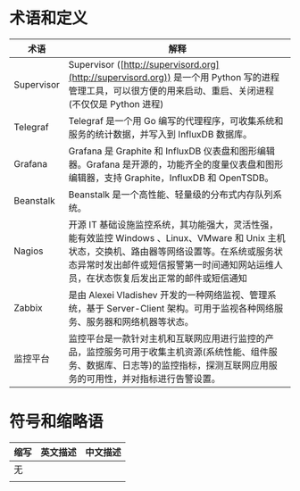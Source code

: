 # 术语和定义

| 术语 | 解释 |
|------|-----|
| Supervisor | Supervisor ([http://supervisord.org](http://supervisord.org)) 是一个用 Python 写的进程管理工具，可以很方便的用来启动、重启、关闭进程(不仅仅是 Python 进程) |
| Telegraf | Telegraf 是一个用 Go 编写的代理程序，可收集系统和服务的统计数据，并写入到 InfluxDB 数据库。|
| Grafana | Grafana 是 Graphite 和 InfluxDB 仪表盘和图形编辑器。Grafana 是开源的，功能齐全的度量仪表盘和图形编辑器，支持 Graphite，InfluxDB 和 OpenTSDB。|
| Beanstalk | Beanstalk 是一个高性能、轻量级的分布式内存队列系统。|
| Nagios | 开源 IT 基础设施监控系统，其功能强大，灵活性强，能有效监控 Windows 、Linux、VMware 和 Unix 主机状态，交换机、路由器等网络设置等。在系统或服务状态异常时发出邮件或短信报警第一时间通知网站运维人员，在状态恢复后发出正常的邮件或短信通知 |
| Zabbix | 是由 Alexei Vladishev 开发的一种网络监视、管理系统，基于 Server-Client 架构。可用于监视各种网络服务、服务器和网络机器等状态。 |
| 监控平台 | 监控平台是一款针对主机和互联网应用进行监控的产品，监控服务可用于收集主机资源(系统性能、组件服务、数据库、日志等)的监控指标，探测互联网应用服务的可用性，并对指标进行告警设置。|

# 符号和缩略语

| 缩写 | 英文描述 | 中文描述 |
|------|----------|----------|
| 无   |          |          |
|      |          |          |
